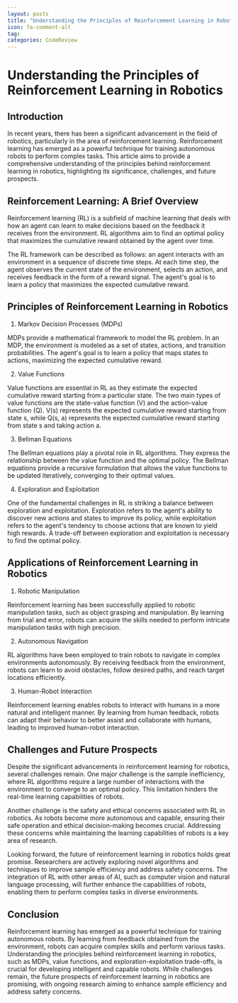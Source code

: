 ```yaml
---
layout: posts
title: "Understanding the Principles of Reinforcement Learning in Robotics"
icon: fa-comment-alt
tag:      
categories: CodeReview
---
```



# Understanding the Principles of Reinforcement Learning in Robotics

## Introduction

In recent years, there has been a significant advancement in the field of robotics, particularly in the area of reinforcement learning. Reinforcement learning has emerged as a powerful technique for training autonomous robots to perform complex tasks. This article aims to provide a comprehensive understanding of the principles behind reinforcement learning in robotics, highlighting its significance, challenges, and future prospects.

## Reinforcement Learning: A Brief Overview

Reinforcement learning (RL) is a subfield of machine learning that deals with how an agent can learn to make decisions based on the feedback it receives from the environment. RL algorithms aim to find an optimal policy that maximizes the cumulative reward obtained by the agent over time.

The RL framework can be described as follows: an agent interacts with an environment in a sequence of discrete time steps. At each time step, the agent observes the current state of the environment, selects an action, and receives feedback in the form of a reward signal. The agent's goal is to learn a policy that maximizes the expected cumulative reward.

## Principles of Reinforcement Learning in Robotics

1. Markov Decision Processes (MDPs)

MDPs provide a mathematical framework to model the RL problem. In an MDP, the environment is modeled as a set of states, actions, and transition probabilities. The agent's goal is to learn a policy that maps states to actions, maximizing the expected cumulative reward.

2. Value Functions

Value functions are essential in RL as they estimate the expected cumulative reward starting from a particular state. The two main types of value functions are the state-value function (V) and the action-value function (Q). V(s) represents the expected cumulative reward starting from state s, while Q(s, a) represents the expected cumulative reward starting from state s and taking action a.

3. Bellman Equations

The Bellman equations play a pivotal role in RL algorithms. They express the relationship between the value function and the optimal policy. The Bellman equations provide a recursive formulation that allows the value functions to be updated iteratively, converging to their optimal values.

4. Exploration and Exploitation

One of the fundamental challenges in RL is striking a balance between exploration and exploitation. Exploration refers to the agent's ability to discover new actions and states to improve its policy, while exploitation refers to the agent's tendency to choose actions that are known to yield high rewards. A trade-off between exploration and exploitation is necessary to find the optimal policy.

## Applications of Reinforcement Learning in Robotics

1. Robotic Manipulation

Reinforcement learning has been successfully applied to robotic manipulation tasks, such as object grasping and manipulation. By learning from trial and error, robots can acquire the skills needed to perform intricate manipulation tasks with high precision.

2. Autonomous Navigation

RL algorithms have been employed to train robots to navigate in complex environments autonomously. By receiving feedback from the environment, robots can learn to avoid obstacles, follow desired paths, and reach target locations efficiently.

3. Human-Robot Interaction

Reinforcement learning enables robots to interact with humans in a more natural and intelligent manner. By learning from human feedback, robots can adapt their behavior to better assist and collaborate with humans, leading to improved human-robot interaction.

## Challenges and Future Prospects

Despite the significant advancements in reinforcement learning for robotics, several challenges remain. One major challenge is the sample inefficiency, where RL algorithms require a large number of interactions with the environment to converge to an optimal policy. This limitation hinders the real-time learning capabilities of robots.

Another challenge is the safety and ethical concerns associated with RL in robotics. As robots become more autonomous and capable, ensuring their safe operation and ethical decision-making becomes crucial. Addressing these concerns while maintaining the learning capabilities of robots is a key area of research.

Looking forward, the future of reinforcement learning in robotics holds great promise. Researchers are actively exploring novel algorithms and techniques to improve sample efficiency and address safety concerns. The integration of RL with other areas of AI, such as computer vision and natural language processing, will further enhance the capabilities of robots, enabling them to perform complex tasks in diverse environments.

## Conclusion

Reinforcement learning has emerged as a powerful technique for training autonomous robots. By learning from feedback obtained from the environment, robots can acquire complex skills and perform various tasks. Understanding the principles behind reinforcement learning in robotics, such as MDPs, value functions, and exploration-exploitation trade-offs, is crucial for developing intelligent and capable robots. While challenges remain, the future prospects of reinforcement learning in robotics are promising, with ongoing research aiming to enhance sample efficiency and address safety concerns.